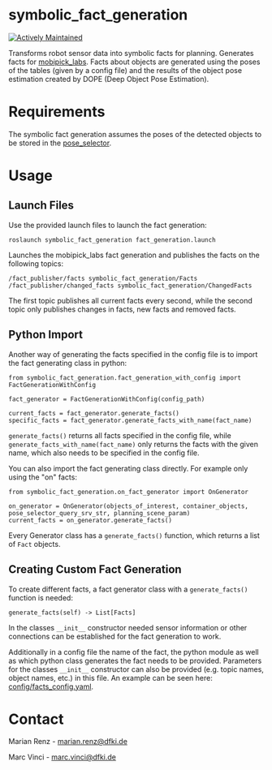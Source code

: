 # symbolic_fact_generation

[![Actively Maintained](https://img.shields.io/badge/Maintenance%20Level-Actively%20Maintained-green.svg)](https://gist.github.com/cheerfulstoic/d107229326a01ff0f333a1d3476e068d)

Transforms robot sensor data into symbolic facts for planning. Generates facts for [mobipick_labs](https://github.com/DFKI-NI/mobipick_labs/). Facts about objects are generated
using the poses of the tables (given by a config file) and the results of the object pose estimation created by DOPE (Deep Object Pose Estimation).

# Requirements

The symbolic fact generation assumes the poses of the detected objects to be stored in the [pose_selector](https://github.com/DFKI-NI/pose_selector/).

# Usage
## Launch Files

Use the provided launch files to launch the fact generation:

    roslaunch symbolic_fact_generation fact_generation.launch

Launches the mobipick_labs fact generation and publishes the facts on the following topics:

    /fact_publisher/facts symbolic_fact_generation/Facts
    /fact_publisher/changed_facts symbolic_fact_generation/ChangedFacts

The first topic publishes all current facts every second, while the second topic only publishes changes in facts, new facts and removed facts.

## Python Import

Another way of generating the facts specified in the config file is to import the fact generating class in python:

    from symbolic_fact_generation.fact_generation_with_config import FactGenerationWithConfig

    fact_generator = FactGenerationWithConfig(config_path)

    current_facts = fact_generator.generate_facts()
    specific_facts = fact_generator.generate_facts_with_name(fact_name)

```generate_facts()``` returns all facts specified in the config file, while ```generate_facts_with_name(fact_name)``` only returns the facts with the given name,
which also needs to be specified in the config file.

You can also import the fact generating class directly. For example only using the "on" facts:

    from symbolic_fact_generation.on_fact_generator import OnGenerator
    
    on_generator = OnGenerator(objects_of_interest, container_objects, pose_selector_query_srv_str, planning_scene_param)
    current_facts = on_generator.generate_facts()

Every Generator class has a ```generate_facts()``` function, which returns a list of ```Fact``` objects.

## Creating Custom Fact Generation

To create different facts, a fact generator class with a ```generate_facts()``` function is needed:
    
    generate_facts(self) -> List[Facts]

In the classes ```__init__``` constructor needed sensor information or other connections can be established for the fact generation to work.

Additionally in a config file the name of the fact, the python module as well as which python class generates the fact needs to be provided.
Parameters for the classes ```__init__``` constructor can also be provided (e.g. topic names, object names, etc.) in this file.
An example can be seen here: [config/facts_config.yaml](https://github.com/DFKI-NI/symbolic_fact_generation/blob/main/config/facts_config.yaml).

# Contact

Marian Renz - marian.renz@dfki.de

Marc Vinci - marc.vinci@dfki.de
